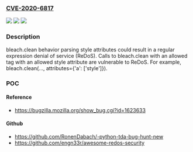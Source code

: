 ### [CVE-2020-6817](https://cve.mitre.org/cgi-bin/cvename.cgi?name=CVE-2020-6817)
![](https://img.shields.io/static/v1?label=Product&message=Mozilla%20Bleach&color=blue)
![](https://img.shields.io/static/v1?label=Version&message=%3C%203.1.4%20&color=brighgreen)
![](https://img.shields.io/static/v1?label=Vulnerability&message=regular%20expression%20denial-of-service%20(ReDoS)%20in%20BleachSanitizerFilter.sanitize_css%20gauntlet%20regular%20expression%20&color=brighgreen)

### Description

bleach.clean behavior parsing style attributes could result in a regular expression denial of service (ReDoS). Calls to bleach.clean with an allowed tag with an allowed style attribute are vulnerable to ReDoS. For example, bleach.clean(..., attributes={'a': ['style']}).

### POC

#### Reference
- https://bugzilla.mozilla.org/show_bug.cgi?id=1623633

#### Github
- https://github.com/RonenDabach/-python-tda-bug-hunt-new
- https://github.com/engn33r/awesome-redos-security

